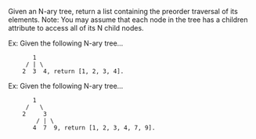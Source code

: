 Given an N-ary tree, return a list containing the preorder traversal of its elements.
Note: You may assume that each node in the tree has a children attribute to access all of its N child nodes.

Ex: Given the following N-ary tree…

```
       1
     / | \
    2  3  4, return [1, 2, 3, 4].
```
Ex: Given the following N-ary tree…

```
       1
     /   \
    2     3 
        / | \
       4  7  9, return [1, 2, 3, 4, 7, 9].
```